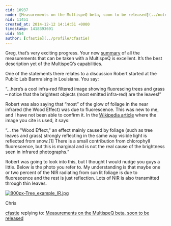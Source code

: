 ```yaml
---
cid: 10937
node: [Measurements on the MultispeQ beta, soon to be released](../notes/gbathree/12-12-2014/measurements-on-the-multispeq-beta-soon-to-be-released)
nid: 11451
created_at: 2014-12-12 14:14:51 +0000
timestamp: 1418393691
uid: 554
author: [cfastie](../profile/cfastie)
---
```


Greg, that’s very exciting progress. Your new [summary](http://blog.photosynq.org/what-you-can-measure-with-your-multispeq/) of all the measurements that can be taken with a MultispeQ is excellent. It’s the best description yet of the MultispeQ’s capabilities.

One of the statements there relates to a discussion Robert started at the Public Lab Barnraising in Louisiana. You say:

 “…here’s a cool infra-red filtered image showing fluorescing trees and grass – notice that the brightest objects (most emitted infra-red) are the leaves!”

Robert was also saying that “most” of the glow of foliage in the near infrared (the Wood Effect) was due to fluorescence. This was new to me, and I have not been able to confirm it. In the [Wikipedia article](http://en.wikipedia.org/wiki/Infrared_photography) where the image you cite is used, it says:

“… the "Wood Effect," an effect mainly caused by foliage (such as tree leaves and grass) strongly reflecting in the same way visible light is reflected from snow.[1] There is a small contribution from chlorophyll fluorescence, but this is marginal and is not the real cause of the brightness seen in infrared photographs.”

Robert was going to look into this, but I thought I would nudge you guys a little. Below is the photo you refer to. My understanding is that maybe one or two percent of the NIR radiating from sun lit foliage is due to fluorescence and the rest is just reflection. Lots of NIR is also transmitted through thin leaves.

[![800px-Tree_example_IR.jpg](https://i.publiclab.org/system/images/photos/000/008/345/medium/800px-Tree_example_IR.jpg)](https://i.publiclab.org/system/images/photos/000/008/345/original/800px-Tree_example_IR.jpg)



Chris

[cfastie](../profile/cfastie) replying to: [Measurements on the MultispeQ beta, soon to be released](../notes/gbathree/12-12-2014/measurements-on-the-multispeq-beta-soon-to-be-released)

